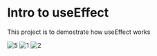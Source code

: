 # Intro to useEffect

This project is to demostrate how useEffect works

![5](https://github.com/huanchin/React05-usePopcorn/assets/19501051/c20ff13a-9366-4a9a-b52c-5ef892a79a7a)
![1](https://github.com/huanchin/React05-usePopcorn/assets/19501051/7a138af1-461e-4028-8b54-33705c6d361b)
![2](https://github.com/huanchin/React05-usePopcorn/assets/19501051/16db9cd5-ff05-4388-b00d-685b68f8d902)
